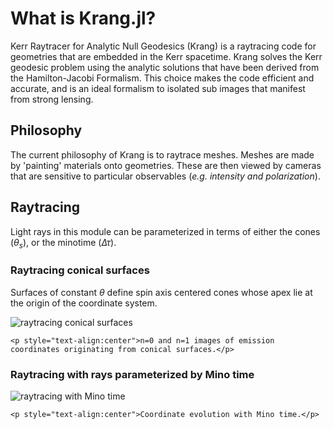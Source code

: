 # What is Krang.jl?

Kerr Raytracer for Analytic Null Geodesics (Krang) is a raytracing code for geometries that are embedded in the Kerr spacetime.
Krang solves the Kerr geodesic problem using the analytic solutions that have been derived from the Hamilton-Jacobi Formalism.
This choice makes the code efficient and accurate, and is an ideal formalism to isolated sub images that manifest from strong lensing.

## Philosophy
The current philosophy of Krang is to raytrace meshes.
Meshes are made by 'painting' materials onto geometries.
These are then viewed by cameras that are sensitive to particular observables (*e.g. intensity and polarization*).

## Raytracing

Light rays in this module can be parameterized in terms of either the cones ($\theta_s$), or the minotime ($\Delta\tau$).

### Raytracing conical surfaces
Surfaces of constant $\theta$ define spin axis centered cones whose apex lie at the origin of the coordinate system.

![raytracing conical surfaces](examples/coordinate.gif)
```@raw html
<p style="text-align:center">n=0 and n=1 images of emission coordinates originating from conical surfaces.</p>
```

### Raytracing with rays parameterized by Mino time

![raytracing with Mino time](examples/raytrace.gif)
```@raw html
<p style="text-align:center">Coordinate evolution with Mino time.</p>
```